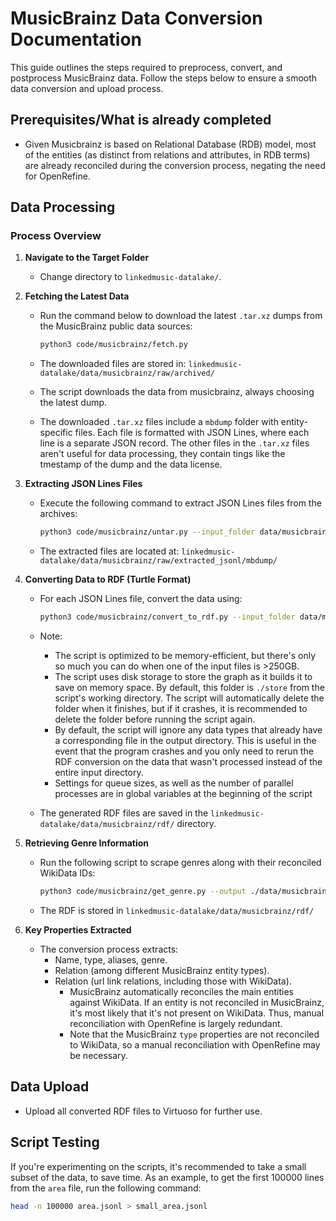 # MusicBrainz Data Conversion Documentation

This guide outlines the steps required to preprocess, convert, and postprocess MusicBrainz data. Follow the steps below to ensure a smooth data conversion and upload process.

## Prerequisites/What is already completed

- Given Musicbrainz is based on Relational Database (RDB) model, most of the entities (as distinct from relations and attributes, in RDB terms) are already reconciled during the conversion process, negating the need for OpenRefine.

## Data Processing

### Process Overview

1. **Navigate to the Target Folder**
    - Change directory to `linkedmusic-datalake/`.

2. **Fetching the Latest Data**
    - Run the command below to download the latest `.tar.xz` dumps from the MusicBrainz public data sources:

        ```bash
        python3 code/musicbrainz/fetch.py
        ```

    - The downloaded files are stored in:
        `linkedmusic-datalake/data/musicbrainz/raw/archived/`
    - The script downloads the data from musicbrainz, always choosing the latest dump.
    - The downloaded `.tar.xz` files include a `mbdump` folder with entity-specific files. Each file is formatted with JSON Lines, where each line is a separate JSON record. The other files in the `.tar.xz` files aren't useful for data processing, they contain tings like the tmestamp of the dump and the data license.

3. **Extracting JSON Lines Files**
    - Execute the following command to extract JSON Lines files from the archives:

        ```bash
        python3 code/musicbrainz/untar.py --input_folder data/musicbrainz/raw/archived --dest_folder data/musicbrainz/raw/extracted_jsonl
        ```

    - The extracted files are located at:
        `linkedmusic-datalake/data/musicbrainz/raw/extracted_jsonl/mbdump/`

4. **Converting Data to RDF (Turtle Format)**
    - For each JSON Lines file, convert the data using:

        ```bash
        python3 code/musicbrainz/convert_to_rdf.py --input_folder data/musicbrainz/raw/extracted_jsonl/mbdump/ --output_folder data/musicbrainz/rdf/
        ```

    - Note:
        - The script is optimized to be memory-efficient, but there's only so much you can do when one of the input files is >250GB.
        - The script uses disk storage to store the graph as it builds it to save on memory space. By default, this folder is `./store` from the script's working directory. The script will automatically delete the folder when it finishes, but if it crashes, it is recommended to delete the folder before running the script again.
        - By default, the script will ignore any data types that already have a corresponding file in the output directory. This is useful in the event that the program crashes and you only need to rerun the RDF conversion on the data that wasn't processed instead of the entire input directory.
        - Settings for queue sizes, as well as the number of parallel processes are in global variables at the beginning of the script
    - The generated RDF files are saved in the `linkedmusic-datalake/data/musicbrainz/rdf/` directory.

5. **Retrieving Genre Information**
    - Run the following script to scrape genres along with their reconciled WikiData IDs:

        ```bash
        python3 code/musicbrainz/get_genre.py --output ./data/musicbrainz/rdf/
        ```

    - The RDF is stored in `linkedmusic-datalake/data/musicbrainz/rdf/`

6. **Key Properties Extracted**
    - The conversion process extracts:
        - Name, type, aliases, genre.
        - Relation (among different MusicBrainz entity types).
        - Relation (url link relations, including those with WikiData).
            - MusicBrainz automatically reconciles the main entities against WikiData. If an entity is not reconciled in MusicBrainz, it's most likely that it's not present on WikiData. Thus, manual reconciliation with OpenRefine is largely redundant.
            - Note that the MusicBrainz `type` properties are not reconciled to WikiData, so a manual reconciliation with OpenRefine may be necessary.

## Data Upload

- Upload all converted RDF files to Virtuoso for further use.

## Script Testing

If you're experimenting on the scripts, it's recommended to take a small subset of the data, to save time. As an example, to get the first 100000 lines from the `area` file, run the following command:

```bash
head -n 100000 area.jsonl > small_area.jsonl
```
